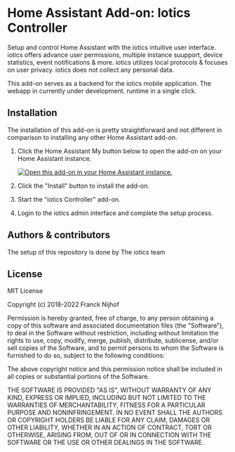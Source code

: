 # Home Assistant Add-on: Iotics Controller

Setup and control Home Assistant with the iotics intuitive user interface. iotics offers advance user permissions, multiple instance suupport, device statistics, event notifications & more. iotics utilizes local protocols & focuses on user privacy. iotics does not collect any personal data.

This add-on serves as a backend for the iotics mobile application. The webapp in currently under development.
runtime in a single click.

## Installation

The installation of this add-on is pretty straightforward and not different in
comparison to installing any other Home Assistant add-on.

1. Click the Home Assistant My button below to open the add-on on your Home
   Assistant instance.

   [![Open this add-on in your Home Assistant instance.][addon-badge]][addon]

1. Click the "Install" button to install the add-on.
1. Start the "iotics Controller" add-on.
1. Login to the iotics admin interface and complete the setup process.

## Authors & contributors

The setup of this repository is done by The iotics team

## License

MIT License

Copyright (c) 2018-2022 Franck Nijhof

Permission is hereby granted, free of charge, to any person obtaining a copy
of this software and associated documentation files (the "Software"), to deal
in the Software without restriction, including without limitation the rights
to use, copy, modify, merge, publish, distribute, sublicense, and/or sell
copies of the Software, and to permit persons to whom the Software is
furnished to do so, subject to the following conditions:

The above copyright notice and this permission notice shall be included in all
copies or substantial portions of the Software.

THE SOFTWARE IS PROVIDED "AS IS", WITHOUT WARRANTY OF ANY KIND, EXPRESS OR
IMPLIED, INCLUDING BUT NOT LIMITED TO THE WARRANTIES OF MERCHANTABILITY,
FITNESS FOR A PARTICULAR PURPOSE AND NONINFRINGEMENT. IN NO EVENT SHALL THE
AUTHORS OR COPYRIGHT HOLDERS BE LIABLE FOR ANY CLAIM, DAMAGES OR OTHER
LIABILITY, WHETHER IN AN ACTION OF CONTRACT, TORT OR OTHERWISE, ARISING FROM,
OUT OF OR IN CONNECTION WITH THE SOFTWARE OR THE USE OR OTHER DEALINGS IN THE
SOFTWARE.

[addon-badge]: https://my.home-assistant.io/badges/supervisor_addon.svg
[addon]: [https://my.home-assistant.io/redirect/supervisor_addon/?repository_url=https://github.com/iotics-live/iotics-Controller/](https://my.home-assistant.io/redirect/supervisor_addon/?repository_url=https%3A%2F%2Fgithub.com%2Fiotics-live%2Fiotics-Controller%2F&addon=Iotics+CONTROLLER)
[issue]: https://github.com/hassio-addons/addon-plex/issues
[reddit]: https://reddit.com/r/homeassistant

